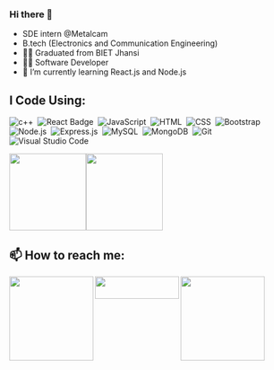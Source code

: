 ### Hi there 👋

- SDE intern @Metalcam
- B.tech (Electronics and Communication Engineering)
- 🧑‍🎓 Graduated from BIET Jhansi
- 👨‍💻 Software Developer 
- 🌱 I’m currently learning React.js and Node.js


## I Code Using: 

![c++](https://img.shields.io/badge/C%2B%2B-00599C?style=for-the-badge&logo=c%2B%2B&logoColor=white)&nbsp;
![React Badge](http://img.shields.io/badge/Powered%20By-React-blue?style=for-the-badge&logo=)&nbsp;
![JavaScript](https://img.shields.io/badge/JavaScript-F7DF1E?style=for-the-badge&logo=&logoColor)&nbsp;
![HTML](https://img.shields.io/badge/HTML5-E34F26?style=for-the-badge&logo=&logoColor=white)&nbsp;
![CSS](https://img.shields.io/badge/CSS-239120?&style=for-the-badge&logo=&logoColor=white)&nbsp;
![Bootstrap](https://img.shields.io/badge/Bootstrap-563D7C?style=for-the-badge&logo=&logoColor=white)&nbsp;
![Node.js](https://img.shields.io/badge/Node.js-43853D?style=for-the-badge&logo=node.js&logoColor=white)&nbsp;
![Express.js](https://img.shields.io/badge/Express.js-404D59?style=for-the-badge)&nbsp;
![MySQL](https://img.shields.io/badge/mysql-%2300f.svg?style=for-the-badge&logo=mysql&logoColor=white)&nbsp;
![MongoDB](https://img.shields.io/badge/MongoDB-%234ea94b.svg?style=for-the-badge&logo=mongodb&logoColor=white)&nbsp;
![Git](https://img.shields.io/badge/git-%23F05033.svg?style=for-the-badge&logo=git&logoColor=white)&nbsp;
![Visual Studio Code](https://img.shields.io/badge/Visual%20Studio%20Code-0078d7.svg?style=for-the-badge&logo=visual-studio-code&logoColor=white)&nbsp;




<img height="137px" src="https://github-readme-stats-git-masterrstaa-rickstaa.vercel.app/api?username=Ayush2432&hide_title=true&hide_border=flase&show_icons=true&include_all_commits=true&count_private=true&line_height=21&&theme=tokyonight" /><img height="137px" src="https://github-readme-stats-git-masterrstaa-rickstaa.vercel.app/api/top-langs/?username=Ayush2432&hide=php,html&hide_title=true&hide_border=true&layout=compact&langs_count=7&theme=tokyonight" />



## 📫 How to reach me: 

<a href="https://twitter.com/ayush2432pandey">
  <img align="left" alt="" width="150px" src="https://img.shields.io/badge/AyushPandey-%231DA1F2.svg?style=for-the-badge&logo=Twitter&logoColor=white" />
</a>
 <a href = "mailto: ayush2432pandey@gmail.com">
  <img align="left" alt="" width="150px" height="40px" src="https://img.shields.io/badge/AyushPandey-8B89CC?style=for-the-badge&logo=protonmail&logoColor=white" />
</a>
<a href="https://www.linkedin.com/in/ayush2432pandey/">
  <img align="left" alt="" width="150px" src="https://img.shields.io/badge/AyushPandey-%230077B5.svg?style=for-the-badge&logo=linkedin&logoColor=white" />
</a>
